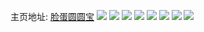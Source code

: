 主页地址: [脸蛋圆圆宝](https://weibo.com/u/5805091661) 
![](https://wx4.sinaimg.cn/mw2000/006kRzwFly1h9m50f7ycxj31uz2hvqv6.jpg) 
![](https://wx4.sinaimg.cn/mw2000/006kRzwFly1h7d9bz4tctj326i2uoe83.jpg) 
![](https://wx4.sinaimg.cn/mw2000/006kRzwFly1h752r2uvhjj32c0340hdu.jpg) 
![](https://wx4.sinaimg.cn/mw2000/006kRzwFly1h752r5x2u9j32c0340qfe.jpg) 
![](https://wx4.sinaimg.cn/mw2000/006kRzwFly1h6wxrw73hzj323o2kthdv.jpg) 
![](https://wx4.sinaimg.cn/mw2000/006kRzwFly1h6wxrz0mf8j32c0340b2b.jpg) 
![](https://wx4.sinaimg.cn/mw2000/006kRzwFly1h6tm4ucqfsj32c0340drk.jpg) 
![](https://wx4.sinaimg.cn/mw2000/006kRzwFly1h6sba9yrxfj31wm36cu0x.jpg) 

